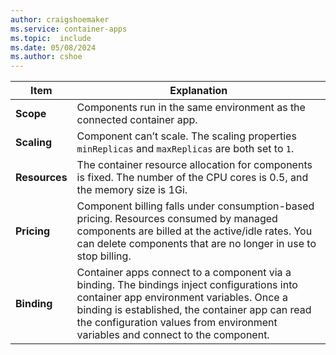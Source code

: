 ```yaml
---
author: craigshoemaker
ms.service: container-apps
ms.topic:  include
ms.date: 05/08/2024
ms.author: cshoe
---
```


| Item | Explanation |
|---|---|
| **Scope** | Components run in the same environment as the connected container app. |
| **Scaling** | Component can’t scale. The scaling properties `minReplicas` and `maxReplicas` are both set to `1`. |
| **Resources** | The container resource allocation for components is fixed. The number of the CPU cores is 0.5, and the memory size is 1Gi. |
| **Pricing** | Component billing falls under consumption-based pricing. Resources consumed by managed components are billed at the active/idle rates. You can delete components that are no longer in use to stop billing. |
| **Binding** | Container apps connect to a component via a binding. The bindings inject configurations into container app environment variables. Once a binding is established, the container app can read the configuration values from environment variables and connect to the component. |
